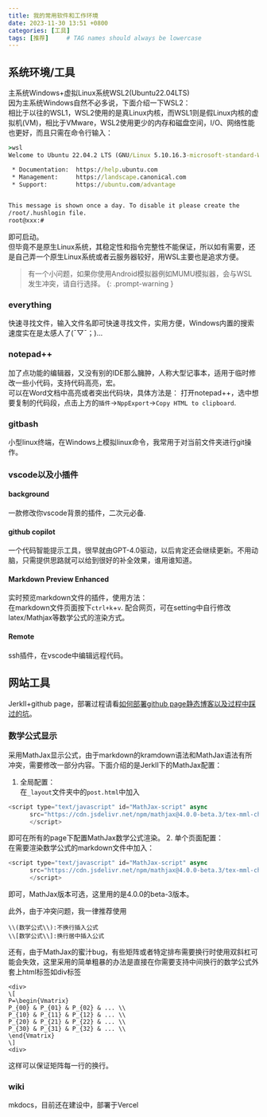 ```yaml
---
title: 我的常用软件和工作环境
date: 2023-11-30 13:51 +0800
categories: [工具]
tags: [推荐]     # TAG names should always be lowercase
---
```


## 系统环境/工具
主系统Windows+虚拟Linux系统WSL2(Ubuntu22.04LTS)  
因为主系统Windows自然不必多说，下面介绍一下WSL2：  
相比于以往的WSL1，WSL2使用的是真Linux内核，而WSL1则是假Linux内核的虚拟机(VM)，相比于VMware，WSL2使用更少的内存和磁盘空间，I/O、网络性能也更好，而且只需在命令行输入：  
```cmd 
>wsl
Welcome to Ubuntu 22.04.2 LTS (GNU/Linux 5.10.16.3-microsoft-standard-WSL2 x86_64)

 * Documentation:  https://help.ubuntu.com
 * Management:     https://landscape.canonical.com
 * Support:        https://ubuntu.com/advantage


This message is shown once a day. To disable it please create the
/root/.hushlogin file.
root@xxx:#
```

即可启动。  
但毕竟不是原生Linux系统，其稳定性和指令完整性不能保证，所以如有需要，还是自己弄一个原生Linux系统或者云服务器较好，用WSL主要也是追求方便。
> 有一个小问题，如果你使用Android模拟器例如MUMU模拟器，会与WSL发生冲突，请自行选择。
{: .prompt-warning }
### everything
快速寻找文件，输入文件名即可快速寻找文件，实用方便，Windows内置的搜索速度实在是太感人了(ˉ▽ˉ；)...
### notepad++
加了点功能的编辑器，又没有别的IDE那么臃肿，人称大型记事本，适用于临时修改一些小代码，支持代码高亮，宏。  
可以在Word文档中高亮或者突出代码块，具体方法是：
打开notepad++，选中想要复制的代码段，点击上方的`插件`->`NppExport`->`Copy HTML to clipboard`.
### gitbash
小型linux终端，在Windows上模拟linux命令，我常用于对当前文件夹进行git操作。

### vscode以及小插件

#### background
一款修改你vscode背景的插件，二次元必备.

#### github copilot
一个代码智能提示工具，很早就由GPT-4.0驱动，以后肯定还会继续更新。不用动脑，只需提供思路就可以给到很好的补全效果，谁用谁知道。

#### Markdown Preview Enhanced
实时预览markdown文件的插件，使用方法：  
在markdown文件页面按下`ctrl+k`+`v`.
配合网页，可在setting中自行修改latex/Mathjax等数学公式的渲染方式。

#### Remote
ssh插件，在vscode中编辑远程代码。

## 网站工具
JerkII+github page，部署过程请看[如何部署github page静态博客以及过程中踩过的坑](https://l1nwz1.cc/posts/Githubpage/)。

### 数学公式显示
采用MathJax显示公式，由于markdown的kramdown语法和MathJax语法有所冲突，需要修改一部分内容。下面介绍的是JerkII下的MathJax配置：  
1. 全局配置：  
在`_layout`文件夹中的`post.html`中加入
```javascript
<script type="text/javascript" id="MathJax-script" async
      src="https://cdn.jsdelivr.net/npm/mathjax@4.0.0-beta.3/tex-mml-chtml.js">
      </script>
```
即可在所有的page下配置MathJax数学公式渲染。
2. 单个页面配置：  
在需要渲染数学公式的markdown文件中加入：  
```javascript
<script type="text/javascript" id="MathJax-script" async
      src="https://cdn.jsdelivr.net/npm/mathjax@4.0.0-beta.3/tex-mml-chtml.js">
      </script>
```
即可，MathJax版本可选，这里用的是4.0.0的beta-3版本。

此外，由于冲突问题，我一律推荐使用
```
\\(数学公式\\):不换行插入公式
\\[数学公式\\]:换行居中插入公式
```

还有，由于MathJax的蜜汁bug，有些矩阵或者特定排布需要换行时使用双斜杠可能会失效，这里采用的简单粗暴的办法是直接在你需要支持中间换行的数学公式外套上html标签如div标签
```
<div>
\[
P=\begin{Vmatrix}
P_{00} & P_{01} & P_{02} & ... \\
P_{10} & P_{11} & P_{12} & ... \\
P_{20} & P_{21} & P_{22} & ... \\
P_{30} & P_{31} & P_{32} & ... \\
\end{Vmatrix}
\] 
<div>
```
这样可以保证矩阵每一行的换行。
### wiki
mkdocs，目前还在建设中，部署于Vercel

